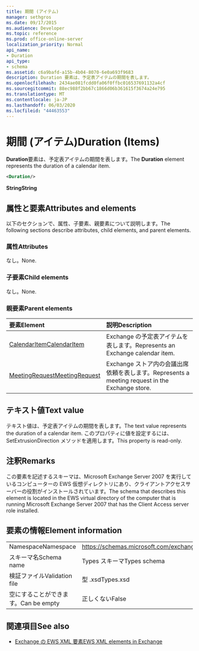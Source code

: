 ```yaml
---
title: 期間 (アイテム)
manager: sethgros
ms.date: 09/17/2015
ms.audience: Developer
ms.topic: reference
ms.prod: office-online-server
localization_priority: Normal
api_name:
- Duration
api_type:
- schema
ms.assetid: c6a9bafd-a15b-4b04-8070-6e0a693f9683
description: Duration 要素は、予定表アイテムの期間を表します。
ms.openlocfilehash: 2434ae081fcdd0fa06f0ffbc016537691132a4cf
ms.sourcegitcommit: 88ec988f2bb67c1866d06b361615f3674a24e795
ms.translationtype: MT
ms.contentlocale: ja-JP
ms.lasthandoff: 06/03/2020
ms.locfileid: "44463553"
---
```

# <a name="duration-items"></a><span data-ttu-id="d473c-103">期間 (アイテム)</span><span class="sxs-lookup"><span data-stu-id="d473c-103">Duration (Items)</span></span>

<span data-ttu-id="d473c-104">**Duration**要素は、予定表アイテムの期間を表します。</span><span class="sxs-lookup"><span data-stu-id="d473c-104">The **Duration** element represents the duration of a calendar item.</span></span> 
  
```xml
<Duration/>
```

 <span data-ttu-id="d473c-105">**String**</span><span class="sxs-lookup"><span data-stu-id="d473c-105">**String**</span></span>
## <a name="attributes-and-elements"></a><span data-ttu-id="d473c-106">属性と要素</span><span class="sxs-lookup"><span data-stu-id="d473c-106">Attributes and elements</span></span>

<span data-ttu-id="d473c-107">以下のセクションで、属性、子要素、親要素について説明します。</span><span class="sxs-lookup"><span data-stu-id="d473c-107">The following sections describe attributes, child elements, and parent elements.</span></span>
  
### <a name="attributes"></a><span data-ttu-id="d473c-108">属性</span><span class="sxs-lookup"><span data-stu-id="d473c-108">Attributes</span></span>

<span data-ttu-id="d473c-109">なし。</span><span class="sxs-lookup"><span data-stu-id="d473c-109">None.</span></span>
  
### <a name="child-elements"></a><span data-ttu-id="d473c-110">子要素</span><span class="sxs-lookup"><span data-stu-id="d473c-110">Child elements</span></span>

<span data-ttu-id="d473c-111">なし。</span><span class="sxs-lookup"><span data-stu-id="d473c-111">None.</span></span>
  
### <a name="parent-elements"></a><span data-ttu-id="d473c-112">親要素</span><span class="sxs-lookup"><span data-stu-id="d473c-112">Parent elements</span></span>

|<span data-ttu-id="d473c-113">**要素**</span><span class="sxs-lookup"><span data-stu-id="d473c-113">**Element**</span></span>|<span data-ttu-id="d473c-114">**説明**</span><span class="sxs-lookup"><span data-stu-id="d473c-114">**Description**</span></span>|
|:-----|:-----|
|[<span data-ttu-id="d473c-115">CalendarItem</span><span class="sxs-lookup"><span data-stu-id="d473c-115">CalendarItem</span></span>](calendaritem.md) <br/> |<span data-ttu-id="d473c-116">Exchange の予定表アイテムを表します。</span><span class="sxs-lookup"><span data-stu-id="d473c-116">Represents an Exchange calendar item.</span></span>  <br/> |
|[<span data-ttu-id="d473c-117">MeetingRequest</span><span class="sxs-lookup"><span data-stu-id="d473c-117">MeetingRequest</span></span>](meetingrequest.md) <br/> |<span data-ttu-id="d473c-118">Exchange ストア内の会議出席依頼を表します。</span><span class="sxs-lookup"><span data-stu-id="d473c-118">Represents a meeting request in the Exchange store.</span></span>  <br/> |
   
## <a name="text-value"></a><span data-ttu-id="d473c-119">テキスト値</span><span class="sxs-lookup"><span data-stu-id="d473c-119">Text value</span></span>

<span data-ttu-id="d473c-120">テキスト値は、予定表アイテムの期間を表します。</span><span class="sxs-lookup"><span data-stu-id="d473c-120">The text value represents the duration of a calendar item.</span></span> <span data-ttu-id="d473c-121">このプロパティに値を設定するには、 SetExtrusionDirection メソッドを適用します。</span><span class="sxs-lookup"><span data-stu-id="d473c-121">This property is read-only.</span></span>
  
## <a name="remarks"></a><span data-ttu-id="d473c-122">注釈</span><span class="sxs-lookup"><span data-stu-id="d473c-122">Remarks</span></span>

<span data-ttu-id="d473c-123">この要素を記述するスキーマは、Microsoft Exchange Server 2007 を実行しているコンピューターの EWS 仮想ディレクトリにあり、クライアントアクセスサーバーの役割がインストールされています。</span><span class="sxs-lookup"><span data-stu-id="d473c-123">The schema that describes this element is located in the EWS virtual directory of the computer that is running Microsoft Exchange Server 2007 that has the Client Access server role installed.</span></span>
  
## <a name="element-information"></a><span data-ttu-id="d473c-124">要素の情報</span><span class="sxs-lookup"><span data-stu-id="d473c-124">Element information</span></span>

|||
|:-----|:-----|
|<span data-ttu-id="d473c-125">Namespace</span><span class="sxs-lookup"><span data-stu-id="d473c-125">Namespace</span></span>  <br/> |https://schemas.microsoft.com/exchange/services/2006/types  <br/> |
|<span data-ttu-id="d473c-126">スキーマ名</span><span class="sxs-lookup"><span data-stu-id="d473c-126">Schema name</span></span>  <br/> |<span data-ttu-id="d473c-127">Types スキーマ</span><span class="sxs-lookup"><span data-stu-id="d473c-127">Types schema</span></span>  <br/> |
|<span data-ttu-id="d473c-128">検証ファイル</span><span class="sxs-lookup"><span data-stu-id="d473c-128">Validation file</span></span>  <br/> |<span data-ttu-id="d473c-129">型 .xsd</span><span class="sxs-lookup"><span data-stu-id="d473c-129">Types.xsd</span></span>  <br/> |
|<span data-ttu-id="d473c-130">空にすることができます。</span><span class="sxs-lookup"><span data-stu-id="d473c-130">Can be empty</span></span>  <br/> |<span data-ttu-id="d473c-131">正しくない</span><span class="sxs-lookup"><span data-stu-id="d473c-131">False</span></span>  <br/> |
   
## <a name="see-also"></a><span data-ttu-id="d473c-132">関連項目</span><span class="sxs-lookup"><span data-stu-id="d473c-132">See also</span></span>

- [<span data-ttu-id="d473c-133">Exchange の EWS XML 要素</span><span class="sxs-lookup"><span data-stu-id="d473c-133">EWS XML elements in Exchange</span></span>](ews-xml-elements-in-exchange.md)

